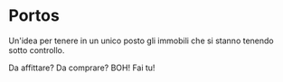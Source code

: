 # Portos

Un'idea per tenere in un unico posto gli immobili che si stanno tenendo sotto controllo.

Da affittare? Da comprare? BOH!
Fai tu!

